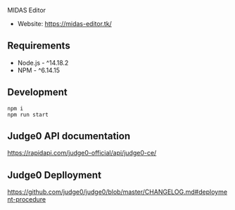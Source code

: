 MIDAS Editor

- Website: https://midas-editor.tk/

## Requirements

- Node.js - ^14.18.2
- NPM - ^6.14.15

## Development

`npm i`\
`npm run start`

## Judge0 API documentation

https://rapidapi.com/judge0-official/api/judge0-ce/

## Judge0 Deplloyment

https://github.com/judge0/judge0/blob/master/CHANGELOG.md#deployment-procedure
